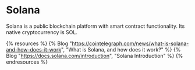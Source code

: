 # Solana

Solana is a public blockchain platform with smart contract functionality. Its native cryptocurrency is SOL.

{% resources %}
  {% Blog "https://cointelegraph.com/news/what-is-solana-and-how-does-it-work", "What is Solana, and how does it work?" %}
  {% Blog "https://docs.solana.com/introduction", "Solana Introduction" %}
{% endresources %}
